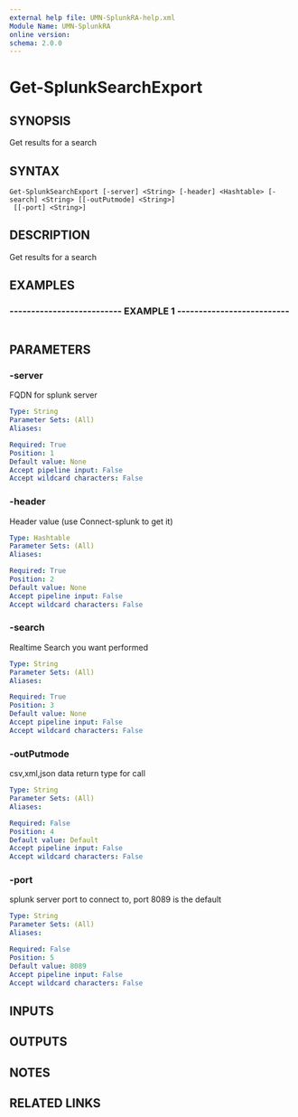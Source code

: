 ```yaml
---
external help file: UMN-SplunkRA-help.xml
Module Name: UMN-SplunkRA
online version: 
schema: 2.0.0
---
```


# Get-SplunkSearchExport

## SYNOPSIS
Get results for a search

## SYNTAX

```
Get-SplunkSearchExport [-server] <String> [-header] <Hashtable> [-search] <String> [[-outPutmode] <String>]
 [[-port] <String>]
```

## DESCRIPTION
Get results for a search

## EXAMPLES

### -------------------------- EXAMPLE 1 --------------------------
```

```

## PARAMETERS

### -server
FQDN for splunk server

```yaml
Type: String
Parameter Sets: (All)
Aliases: 

Required: True
Position: 1
Default value: None
Accept pipeline input: False
Accept wildcard characters: False
```

### -header
Header value (use Connect-splunk to get it)

```yaml
Type: Hashtable
Parameter Sets: (All)
Aliases: 

Required: True
Position: 2
Default value: None
Accept pipeline input: False
Accept wildcard characters: False
```

### -search
Realtime Search you want performed

```yaml
Type: String
Parameter Sets: (All)
Aliases: 

Required: True
Position: 3
Default value: None
Accept pipeline input: False
Accept wildcard characters: False
```

### -outPutmode
csv,xml,json data return type for call

```yaml
Type: String
Parameter Sets: (All)
Aliases: 

Required: False
Position: 4
Default value: Default
Accept pipeline input: False
Accept wildcard characters: False
```

### -port
splunk server port to connect to, port 8089 is the default

```yaml
Type: String
Parameter Sets: (All)
Aliases: 

Required: False
Position: 5
Default value: 8089
Accept pipeline input: False
Accept wildcard characters: False
```

## INPUTS

## OUTPUTS

## NOTES

## RELATED LINKS

